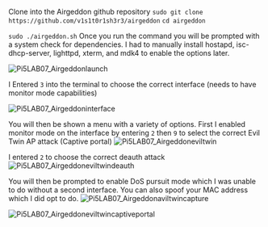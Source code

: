 
Clone into the Airgeddon github repository
`sudo git clone https://github.com/v1s1t0r1sh3r3/airgeddon`
`cd airgeddon`

`sudo ./airgeddon.sh`
Once you run the command you will be prompted with a system check for dependencies. I had to manually install hostapd, isc-dhcp-server, lighttpd, xterm, and mdk4 to enable the options later. 

![Pi5LAB07_Airgeddonlaunch](https://github.com/user-attachments/assets/a48054f6-2d7c-42da-95a4-849e159dd4c3)


I Entered `3` into the terminal to choose the correct interface (needs to have monitor mode capabilities) 

![Pi5LAB07_Airgeddoninterface](https://github.com/user-attachments/assets/dc0eb2a1-1988-441a-87df-e35f0b6c8061)

You will then be shown a menu with a variety of options. First I enabled monitor mode on the interface by entering `2` then `9` to select the correct Evil Twin AP attack (Captive portal)
![Pi5LAB07_Airgeddoneviltwin](https://github.com/user-attachments/assets/fc2f47a1-1e58-4fd7-8aaa-73a9713b3097)

I entered `2` to choose the correct deauth attack
![Pi5LAB07_Airgeddoneviltwindeauth](https://github.com/user-attachments/assets/02cb0b9f-4a67-4e7f-930e-d78065f5d665)

You will then be prompted to enable DoS pursuit mode which I was unable to do without a second interface. You can also spoof your MAC address which I did opt to do.
![Pi5LAB07_Airgeddonaviltwincapture](https://github.com/user-attachments/assets/ba8801ca-525b-4392-9d5f-aeee50b30b7c)

![Pi5LAB07_Airgeddoneviltwincaptiveportal](https://github.com/user-attachments/assets/6987fa9a-a506-4023-8bde-8eef51294eef)




